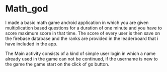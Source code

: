 # Math_god
I made a basic math game android application in which you are given multiplication based questions for a duration of one minute and you have to score maximum score in that time.
The score of every user is then save on the firebase database and the ranks are provided in the leaderboard that i have included in the app.

The Main activity consists of a kind of simple user login in which a name already used in the game can not be continued, if the username is new to the game the game start on the click of go button.
